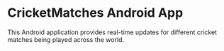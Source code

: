 # CricketMatches Android App
This Android application provides real-time updates for different cricket matches being played across the world.
